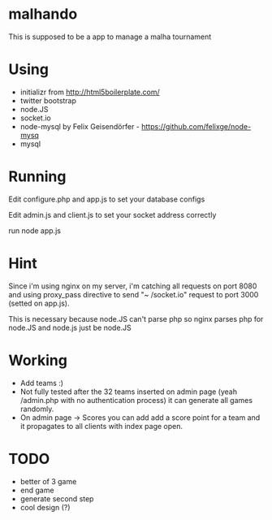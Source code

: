 malhando
========

This is supposed to be a app to manage a malha tournament

Using
======
 - initializr from http://html5boilerplate.com/
 - twitter bootstrap
 - node.JS
 - socket.io
 - node-mysql by Felix Geisendörfer - https://github.com/felixge/node-mysq
 - mysql

Running
======
Edit configure.php and app.js to set your database configs

Edit admin.js and client.js to set your socket address correctly

run node app.js


Hint
======
Since i'm using nginx on my server, i'm catching all requests on port 8080 and using proxy_pass directive to send "~ /socket.io" request to port 3000 (setted on app.js). 

This is necessary because node.JS can't parse php so nginx parses php for node.JS and node.js just be node.JS

Working
======
 - Add teams :)
 - Not fully tested after the 32 teams inserted on admin page (yeah /admin.php with no authentication process) it can generate all games randomly.
 - On admin page -> Scores you can add add a score point for a team and it propagates to all clients with index page open.

TODO
======
 - better of 3 game
 - end game
 - generate second step
 - cool design (?)
